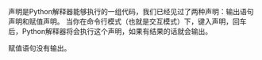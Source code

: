 声明是Python解释器能够执行的一组代码，我们已经见过了两种声明：输出语句声明和赋值声明。
当你在命令行模式（也就是交互模式）下，键入声明，回车后，Python解释器将会执行这个声明，如果有结果的话就会输出。

赋值语句没有输出。

